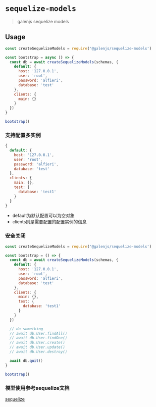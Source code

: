 # `sequelize-models`

> galenjs sequelize models

## Usage

```javascript
const createSequelizeModels = require('@galenjs/sequelize-models')

const bootstrap = async () => {
  const db = await createSequelizeModels(schemas, {
    default: {
      host: '127.0.0.1',
      user: 'root',
      password: 'alfieri',
      database: 'test'
    },
    clients: {
      main: {}
    }
  })
}

bootstrap()
```

### 支持配置多实例

```js
{
  default: {
    host: '127.0.0.1',
    user: 'root',
    password: 'alfieri',
    database: 'test'
  },
  clients: {
    main: {},
    test: {
      database: 'test1'
    }
  }
}
```

* default为默认配置可以为空对象
* clients则是需要配置的配置实例的信息

### 安全关闭

```javascript
const createSequelizeModels = require('@galenjs/sequelize-models')

const bootstrap = () => {
  const db = await createSequelizeModels(schemas, {
    default: {
      host: '127.0.0.1',
      user: 'root',
      password: 'alfieri',
      database: 'test'
    },
    clients: {
      main: {},
      test: {
        database: 'test1'
      }
    }
  })

  // do something
  // await db.User.findAll()
  // await db.User.findOne()
  // await db.User.create()
  // await db.User.update()
  // await db.User.destroy()

  await db.quit()
}

bootstrap()
```

### 模型使用参考sequelize文档

[sequelize](https://sequelize.org/master/manual/model-querying-basics.html)
